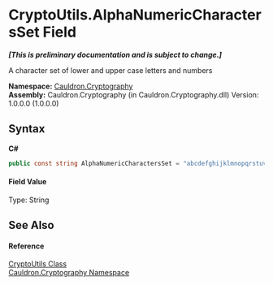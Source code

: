 # CryptoUtils.AlphaNumericCharactersSet Field
 _**\[This is preliminary documentation and is subject to change.\]**_

A character set of lower and upper case letters and numbers

**Namespace:**&nbsp;<a href="N_Cauldron_Cryptography">Cauldron.Cryptography</a><br />**Assembly:**&nbsp;Cauldron.Cryptography (in Cauldron.Cryptography.dll) Version: 1.0.0.0 (1.0.0.0)

## Syntax

**C#**<br />
``` C#
public const string AlphaNumericCharactersSet = "abcdefghijklmnopqrstuvwxyzABCDEFGHIJKLMNOPQRSTUVWXYZ1234567890?=()//&%$!;,:._-#'+*"
```


#### Field Value
Type: String

## See Also


#### Reference
<a href="T_Cauldron_Cryptography_CryptoUtils">CryptoUtils Class</a><br /><a href="N_Cauldron_Cryptography">Cauldron.Cryptography Namespace</a><br />